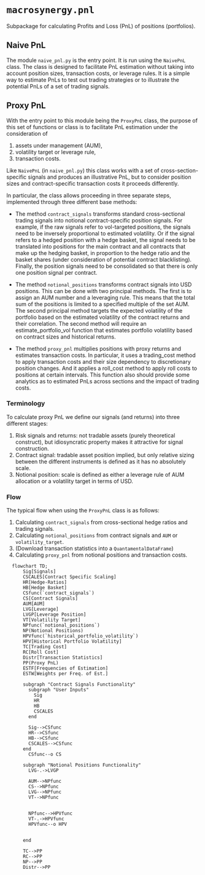 # `macrosynergy.pnl`

Subpackage for calculating Profits and Loss (PnL) of positions (portfolios).

## Naive PnL

The module `naive_pnl.py` is the entry point. It is run using the `NaivePnL` class. The class is designed to facilitate PnL estimation without taking into account position sizes, transaction costs, or leverage rules. It is a simple way to estimate PnLs to test out trading strategies or to illustrate the potential PnLs of a set of trading signals.

## Proxy PnL

With the entry point to this module being the `ProxyPnL` class, the purpose of this set of functions or class is to facilitate PnL estimation under the consideration of

1. assets under management (AUM),
2. volatility target or leverage rule,
3. transaction costs.

Like `NaivePnL` (in `naive_pnl.py`) this class works with a set of cross-section-specific signals and produces an illustrative PnL, but to consider position sizes and contract-specific transaction costs it proceeds differently.

In particular, the class allows proceeding in three separate steps, implemented through three different base methods:

- The method `contract_signals` transforms standard cross-sectional trading signals into notional contract-specific position signals. For example, if the raw signals refer to vol-targeted positions, the signals need to be inversely proportional to estimated volatility. Or if the signal refers to a hedged position with a hedge basket, the signal needs to be translated into positions for the main contract and all contracts that make up the hedging basket, in proportion to the hedge ratio and the basket shares (under consideration of potential contract blacklisting). Finally, the position signals need to be consolidated so that there is only one position signal per contract.

- The method `notional_positions` transforms contract signals into USD positions. This can be done with two principal methods. The first is to assign an AUM number and a leveraging rule. This means that the total sum of the positions is limited to a specified multiple of the set AUM. The second principal method targets the expected volatility of the portfolio based on the estimated volatility of the contract returns and their correlation. The second method will require an estimate_portfolio_vol function that estimates portfolio volatility based on contract sizes and historical returns.

- The method `proxy_pnl` multiplies positions with proxy returns and estimates transaction costs. In particular, it uses a trading_cost method to apply transaction costs and their size dependency to discretionary position changes. And it applies a roll_cost method to apply roll costs to positions at certain intervals. This function also should provide some analytics as to estimated PnLs across sections and the impact of trading costs.

### Terminology

To calculate proxy PnL we define our signals (and returns) into three different stages:

1. Risk signals and returns: not tradable assets (purely theoretical construct), but idiosyncratic property makes it attractive for signal construction.
2. Contract signal: tradable asset position implied, but only relative sizing between the different instruments is defined as it has no absolutely scale.
3. Notional position: scale is defined as either a leverage rule of AUM allocation or a volatility target in terms of USD.

### Flow

The typical flow when using the `ProxyPnL` class is as follows:

1. Calculating `contract_signals` from cross-sectional hedge ratios and trading signals.
2. Calculating `notional_positions` from contract signals and `AUM` or `volatility_target`.
3. (Download transaction statistics into a `QuantamentalDataFrame`)
4. Calculating `proxy_pnl` from notional positions and transaction costs.

```{mermaid}
  flowchart TD;
      Sig[Signals]
      CSCALES[Contract Specific Scaling]
      HR[Hedge-Ratios]
      HB[Hedge Basket]
      CSfunc(`contract_signals`)
      CS[Contract Signals]
      AUM[AUM]
      LVG[Leverage]
      LVGP[Leverage Position]
      VT[Volatility Target]
      NPfunc(`notional_positions`)
      NP(Notional Positions)
      HPVfunc(`historical_portfolio_volatility`)
      HPV[Historical Portfolio Volatility]
      TC[Trading Cost]
      RC[Roll Cost]
      Distr[Transaction Statistics]
      PP(Proxy PnL)
      ESTF[Frequencies of Estimation]
      ESTW[Weights per Freq. of Est.]

      subgraph "Contract Signals Functionality"
        subgraph "User Inputs"
          Sig
          HR
          HB
          CSCALES
        end

        Sig-->CSfunc
        HR-->CSfunc
        HB-->CSfunc
        CSCALES-->CSfunc
      end
        CSfunc--o CS

      subgraph "Notional Positions Functionality"
        LVG-.->LVGP

        AUM-->NPfunc
        CS-->NPfunc
        LVG-->NPfunc
        VT-->NPfunc


        NPfunc-->HPVfunc
        VT-.->HPVfunc
        HPVfunc--o HPV


      end

      TC-->PP
      RC-->PP
      NP-->PP
      Distr-->PP

```
